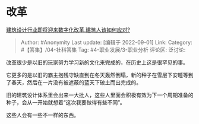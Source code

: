 # 改革
[建筑设计行业即将迎来数字化改革,建筑人该如何应对?](https://www.zhihu.com/question/546539322/answer/2654664737)

> Author: #Anonymity
> Last update: [编辑于 2022-09-01]
> Link:
> Category: #【答集】/04-社科答集
> Tag: #4-职业发展/3-职业分析
> 评论区:
> 泛讨论:

改革很少是以旧的玩家努力学习新的文化来完成的，在历史上这是很罕见的事。

它更多的是以旧的霸主抱残守缺直到在冬天轰然倒塌，新的种子在雪层下安睡等到了春天，然后在一片没有被遮蔽的蓝天下破土而出完成的。

旧的建筑设计体系里会出来一大批人，这些人里面会积极有效为下一个周期准备的种子，会从一开始就想着“这次我要做得有些不同”。

这些人会有一些不一样的东西。
